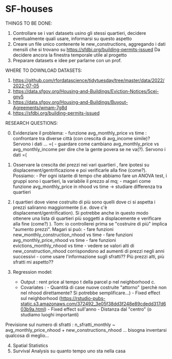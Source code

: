 # SF-houses

THINGS TO BE DONE:

1) Controllare se i vari datasets usino gli stessi quartieri, decidere eventualmente quali usare, informarsi su questo aspetto
2) Creare un file unico contenente le new_constructions, aggregando i dati mensili che si trovano su https://sfdbi.org/building-permits-issued
   Da decidere ancora la finestra temporale utile al progetto
3) Preparare datasets e idee per parlarne con un prof.


WHERE TO DOWNLOAD DATASETS:

1) https://github.com/rfordatascience/tidytuesday/tree/master/data/2022/2022-07-05
2) https://data.sfgov.org/Housing-and-Buildings/Eviction-Notices/5cei-gny5
3) https://data.sfgov.org/Housing-and-Buildings/Buyout-Agreements/wmam-7g8d
4) https://sfdbi.org/building-permits-issued


RESEARCH QUESTIONS:


0) Evidenziare il problema: - funzione avg_monthly_price vs time : confrontare tra diverse città (con crescita di avg_income simile)? Servono i dati ... =(
                            - guardare come cambiano avg_monthly_price vs avg_monthly_income per dire che la gente povera se ne va(?). Servono i dati =(

1) Osservare la crescita dei prezzi nei vari quartieri ,
   fare ipotesi su displacement/gentrificazione e poi verificarle alla fine (come?).
   Possiamo: - Per ogni istante di tempo che abbiamo fare un ANOVA test, i gruppi sono i quartieri, la variabile il prezzo al mq;
             - magari come funzione avg_monthly_price in nhood vs time -> studiare differenza tra quartieri
                                 
2) I quartieri dove viene costruito di più sono quelli dove ci si aspetta i prezzi saliranno maggiormente (i.e. dove c'è 
   displacement/gentrification). Si potrebbe anche in questo modo ottenere una lista di quartieri più soggetti a displacemente e verificare
   alla fine (come?) ).
   Tom: io controllerei prima se "costruire di più" implica "aumento prezzi". 
        Magari si può: - fare funzioni new_monthly_construction_nhood vs time
                       - fare funzioni avg_monthly_price_nhood vs time
                       - fare funzioni evictions_monthly_nhood vs time 
                       - vedere se valori alti di new_construction_nhood corrispondono ad aumenti di prezzi negli anni successivi
                       - come usare l'informazione sugli sfratti?? Più prezzi alti, più sfratti mi aspetto??  
3) Regression model: 
   - Output : rent price al tempo t della parcel p nel neighborhood c.
   - Covariates : - Quantità di case nuove costruite "attorno" (perchè non nel nhood direttamente? Si potrebbe semplificare...)
                  - Fixed effect sul neighborhood (https://rstudio-pubs-static.s3.amazonaws.com/372492_3e05f38dd3f248e89cdedd317d603b9a.html)
                  - Fixed effect sull'anno
                  - Distanza dal "centro" (o studiamo luoghi importanti)
 
 Previsione sul numero di sfratti : n_sfratti_monthly ~ avg_monthly_price_nhood + new_constructions_nhood  ... bisogna inventarsi qualcosa di meglio...

4) Spatial Statistics
5) Survival Analysis su quanto tempo uno sta nella casa


